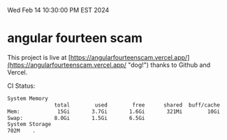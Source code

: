 Wed Feb 14 10:30:00 PM EST 2024

# angular fourteen scam


This project is live at [https://angularfourteenscam.vercel.app/](https://angularfourteenscam.vercel.app/ "dog!") thanks to Github and Vercel.

CI Status: 

```bash
System Memory
               total        used        free      shared  buff/cache   available
Mem:            15Gi       3.7Gi       1.6Gi       321Mi        10Gi        11Gi
Swap:          8.0Gi       1.5Gi       6.5Gi
System Storage
702M	.

